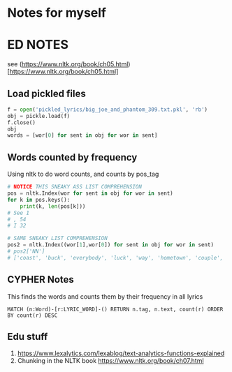 # Notes for myself

# ED NOTES
see (https://www.nltk.org/book/ch05.html)[https://www.nltk.org/book/ch05.html]

## Load pickled files
```python
f = open('pickled_lyrics/big_joe_and_phantom_309.txt.pkl', 'rb')
obj = pickle.load(f)
f.close()
obj
words = [wor[0] for sent in obj for wor in sent]
```

##  Words counted by frequency
Using nltk to do word counts, and counts by pos_tag

```python
# NOTICE THIS SNEAKY ASS LIST COMPREHENSION
pos = nltk.Index(wor for sent in obj for wor in sent)
for k in pos.keys():
    print(k, len(pos[k]))
# See 1
# , 54
# I 32
```


```python
# SAME SNEAKY LIST COMPREHENSION
pos2 = nltk.Index((wor[1],wor[0]) for sent in obj for wor in sent)
# pos2['NN']
# ['coast', 'buck', 'everybody', 'luck', 'way', 'hometown', 'couple', 'week', 'luck', 'way', 'night', 'rain', 'man', 'chill', 'time', 'time', 'semi', 'hill', 'air', 'cab', 'wheel', 'wheel', 'man', 'hand', 'grin', 'name', 'rig', 'rig',
```

## CYPHER Notes
This finds the words and counts them by their frequency in all lyrics

```
MATCH (n:Word)-[r:LYRIC_WORD]-() RETURN n.tag, n.text, count(r) ORDER BY count(r) DESC
```

##  Edu stuff
1. https://www.lexalytics.com/lexablog/text-analytics-functions-explained
2. Chunking in the NLTK book https://www.nltk.org/book/ch07.html


